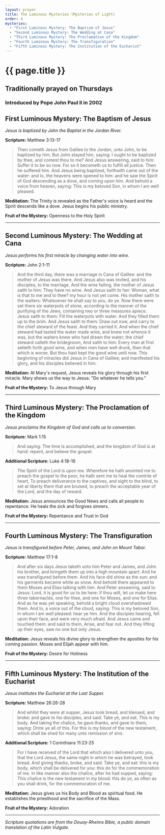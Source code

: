 ```yaml
---
layout: prayer
title: The Luminous Mysteries (Mysteries of Light)
order: 4
mysteries:
  - "First Luminous Mystery: The Baptism of Jesus"
  - "Second Luminous Mystery: The Wedding at Cana"
  - "Third Luminous Mystery: The Proclamation of the Kingdom"
  - "Fourth Luminous Mystery: The Transfiguration"
  - "Fifth Luminous Mystery: The Institution of the Eucharist"
---
```

# {{ page.title }}

## Traditionally prayed on Thursdays

### Introduced by Pope John Paul II in 2002

## First Luminous Mystery: The Baptism of Jesus

*Jesus is baptized by John the Baptist in the Jordan River.*

**Scripture:** Matthew 3:13-17

> Then cometh Jesus from Galilee to the Jordan, unto John, to be baptized by
> him. But John stayed him, saying: I ought to be baptized by thee, and comest
> thou to me? And Jesus answering, said to him: Suffer it to be so now. For so
> it becometh us to fulfill all justice. Then he suffered him. And Jesus being
> baptized, forthwith came out of the water: and lo, the heavens were opened
> to him: and he saw the Spirit of God descending as a dove, and coming upon
> him. And behold a voice from heaven, saying: This is my beloved Son, in whom
> I am well pleased.

**Meditation:** The Trinity is revealed as the Father's voice is heard and the
Spirit descends like a dove. Jesus begins his public ministry.

**Fruit of the Mystery:** Openness to the Holy Spirit

---

## Second Luminous Mystery: The Wedding at Cana

*Jesus performs his first miracle by changing water into wine.*

**Scripture:** John 2:1-11

> And the third day, there was a marriage in Cana of Galilee: and the mother
> of Jesus was there. And Jesus also was invited, and his disciples, to the
> marriage. And the wine failing, the mother of Jesus saith to him: They have
> no wine. And Jesus saith to her: Woman, what is that to me and to thee? my
> hour is not yet come. His mother saith to the waiters: Whatsoever he shall
> say to you, do ye. Now there were set there six waterpots of stone, according
> to the manner of the purifying of the Jews, containing two or three measures
> apiece. Jesus saith to them: Fill the waterpots with water. And they filled
> them up to the brim. And Jesus saith to them: Draw out now, and carry to the
> chief steward of the feast. And they carried it. And when the chief steward
> had tasted the water made wine, and knew not whence it was, but the waiters
> knew who had drawn the water; the chief steward calleth the bridegroom, And
> saith to him: Every man at first setteth forth good wine, and when men have
> well drunk, then that which is worse. But thou hast kept the good wine until
> now. This beginning of miracles did Jesus in Cana of Galilee; and manifested
> his glory, and his disciples believed in him.

**Meditation:** At Mary's request, Jesus reveals his glory through his first
miracle. Mary shows us the way to Jesus: "Do whatever he tells you."

**Fruit of the Mystery:** To Jesus through Mary

---

## Third Luminous Mystery: The Proclamation of the Kingdom

*Jesus proclaims the Kingdom of God and calls us to conversion.*

**Scripture:** Mark 1:15

> And saying: The time is accomplished, and the kingdom of God is at hand: repent,
> and believe the gospel.

**Additional Scripture:** Luke 4:18-19

> The Spirit of the Lord is upon me. Wherefore he hath anointed me to preach
> the gospel to the poor, he hath sent me to heal the contrite of heart, To
> preach deliverance to the captives, and sight to the blind, to set at liberty
> them that are bruised, to preach the acceptable year of the Lord, and the
> day of reward.

**Meditation:** Jesus announces the Good News and calls all people to
repentance. He heals the sick and forgives sinners.

**Fruit of the Mystery:** Repentance and Trust in God

---

## Fourth Luminous Mystery: The Transfiguration

*Jesus is transfigured before Peter, James, and John on Mount Tabor.*

**Scripture:** Matthew 17:1-8

> And after six days Jesus taketh unto him Peter and James, and John his brother,
> and bringeth them up into a high mountain apart: And he was transfigured before
> them. And his face did shine as the sun: and his garments became white as
> snow. And behold there appeared to them Moses and Elias talking with him. And
> Peter answering, said to Jesus: Lord, it is good for us to be here: if thou
> wilt, let us make here three tabernacles, one for thee, and one for Moses,
> and one for Elias. And as he was yet speaking, behold a bright cloud overshadowed
> them. And lo, a voice out of the cloud, saying: This is my beloved Son, in
> whom I am well pleased: hear ye him. And the disciples hearing, fell upon their
> face, and were very much afraid. And Jesus came and touched them: and said
> to them, Arise, and fear not. And they lifting up their eyes, saw no one but
> only Jesus.

**Meditation:** Jesus reveals his divine glory to strengthen the apostles for
his coming passion. Moses and Elijah appear with him.

**Fruit of the Mystery:** Desire for Holiness

---

## Fifth Luminous Mystery: The Institution of the Eucharist

*Jesus institutes the Eucharist at the Last Supper.*

**Scripture:** Matthew 26:26-28

> And whilst they were at supper, Jesus took bread, and blessed, and broke:
> and gave to his disciples, and said: Take ye, and eat. This is my body. And
> taking the chalice, he gave thanks, and gave to them, saying: Drink ye all
> of this. For this is my blood of the new testament, which shall be shed for
> many unto remission of sins.

**Additional Scripture:** 1 Corinthians 11:23-25

> For I have received of the Lord that which also I delivered unto you, that
> the Lord Jesus, the same night in which he was betrayed, took bread. And giving
> thanks, broke, and said: Take ye, and eat: this is my body, which shall be
> delivered for you: this do for the commemoration of me. In like manner also
> the chalice, after he had supped, saying: This chalice is the new testament
> in my blood: this do ye, as often as you shall drink, for the commemoration
> of me.

**Meditation:** Jesus gives us his Body and Blood as spiritual food. He
establishes the priesthood and the sacrifice of the Mass.

**Fruit of the Mystery:** Adoration

---

*Scripture quotations are from the Douay-Rheims Bible, a public domain translation of the Latin Vulgate.*
